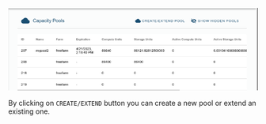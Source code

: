 ![extendpool](./img/capacity_extend.png)

By clicking on `CREATE/EXTEND` button you can create a new pool or extend an existing one.